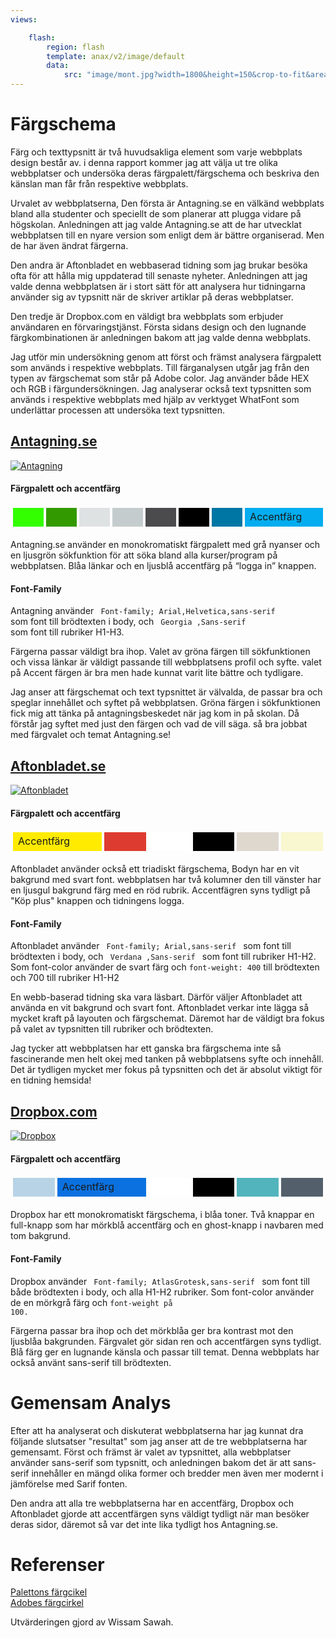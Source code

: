 ```yaml
---
views:

    flash:
        region: flash
        template: anax/v2/image/default
        data:
            src: "image/mont.jpg?width=1800&height=150&crop-to-fit&area=0,0,10,0"
---
```

Färgschema
=========================

Färg och texttypsnitt är två huvudsakliga element som varje webbplats design  består av. i denna rapport kommer jag att välja ut tre olika webbplatser och undersöka deras färgpalett/färgschema och beskriva den känslan man får från respektive webbplats.

<!-- Urval
----------------------- -->

Urvalet av webbplatserna, Den första är Antagning.se en välkänd webbplats bland alla studenter och speciellt de som planerar att plugga vidare på högskolan. Anledningen att jag valde Antagning.se att de har utvecklat webbplatsen till en nyare version som enligt dem är bättre organiserad. Men de har även ändrat färgerna.

Den andra är Aftonbladet en webbaserad tidning som jag brukar besöka ofta för att hålla mig uppdaterad till senaste nyheter. Anledningen att jag valde denna webbplatsen är i stort sätt för att analysera hur tidningarna använder sig av typsnitt när de skriver artiklar på deras webbplatser.

Den tredje är Dropbox.com en väldigt bra webbplats som erbjuder användaren en förvaringstjänst. Första sidans design och den lugnande färgkombinationen är anledningen bakom att jag valde denna webbplats.

<!-- Metod
----------------------- -->

Jag utför min undersökning genom att först och främst analysera färgpalett som används i respektive webbplats. Till färganalysen utgår jag från den typen av färgschemat som står på Adobe color. Jag använder både HEX och RGB i färgundersökningen. Jag analyserar också text typsnitten som används i respektive webbplats med hjälp av verktyget WhatFont som underlättar processen att undersöka text typsnitten.



<!--
jag försöker också tolka hur den utveklaren som skapat webbplatsen har tänkt när hen gjorde sitt val på färgerna.Jag utför min undersökning genom en process som består av tre olika steg. det första steget är färgkombinationen på webbplatsen är det något speciellt och intressant färgschema som är värt att undersöka? om ja så tar jag och tittar lite djupare på vilka färger den innehåller jag försöker också tolka hur den utveklaren som skapat webbplatsen har tänkt när hen gjorde sitt val på färgerna.
Vad hade den utvecklaren kunnat göra bättre?

Andra steget är hur färgerna är uppdelade på olika elementen header, body, footer osv. Vilka som passar bra på sin plats och vilka hade vi kunnat göra bättre. Det tredje steget är text typsnittet vilket typsnitt har de valt. Försoker förstå mig på hur utveklaren hade tänkt, använder de både serif och sani-serif på rubriker och brödtexten? värför valde de just det typsnittet? Ett annat skulle kanske passa bättre?  

I verktygen använder jag mig av WhatFont som är väldigt bra verktyg för att kolla snabbt vilket typsnitt en webbplats använder sig av. Använder också ColorZilla ett annat bra verktyg för att göra det enkelt att se färgkombinationen. -->


<!-- Resultat
----------------------- -->
<a href= "https://antagning.se"><h2>Antagning.se</h2></a>

<a href= "../img/antagning.png"><img src="img/antagning.png?w=100" alt="Antagning"/></a>
#### Färgpalett och accentfärg
<table style="border-spacing: 4px; border-collapse: separate">
        <tr>
        <td style="height: 30px; width: 5%; background-color: #33FF00">
        <td style="height: 30px; width: 5%; background-color: #339900">
        <td style="height: 30px; width: 5%; background-color: #DFE2E3">
        <td style="height: 30px; width: 5%; background-color: #C5CCCD">
        <td style="height: 30px; width: 5%; background-color: #4B4A4D">
        <td style="height: 30px; width: 5%; background-color: #000000">
        <td style="height: 30px; width: 5%; background-color: #0076A4">
        <td style="height: 30px; width: 5%; background-color: #03ADEF">
        Accentfärg
        </tr>
    </table>
  Antagning.se använder en monokromatiskt färgpalett med grå nyanser och en ljusgrön sökfunktion för att söka bland alla kurser/program på webbplatsen. Blåa länkar och en ljusblå accentfärg på “logga in” knappen.

#### Font-Family

Antagning använder <code> Font-family; Arial,Helvetica,sans-serif </code> som font till brödtexten i body, och <code> Georgia ,Sans-serif </code>som font till rubriker H1-H3.

Färgerna passar väldigt bra ihop. Valet av gröna färgen till sökfunktionen och vissa länkar är väldigt passande till webbplatsens profil och syfte. valet på Accent färgen är bra men hade kunnat varit lite bättre och tydligare.

 Jag anser att färgschemat och text typsnittet är välvalda, de passar bra och speglar innehållet och syftet på webbplatsen. Gröna färgen i sökfunktionen fick mig att tänka på antagningsbeskedet när jag kom in på skolan. Då förstår jag syftet med just den färgen och vad de vill säga. så bra jobbat med färgvalet och temat Antagning.se!


<a href= "https://www.aftonbladet.se/hjalpinfo/vanligafragor/"><h2>Aftonbladet.se</h2></a>


<a href= "../img/aftonbladet.png"><img src="img/aftonbladet.png?w=100" alt="Aftonbladet"/></a>
#### Färgpalett och accentfärg
<table style="border-spacing: 4px; border-collapse: separate">
       <tr>
       <td style="height: 30px; width: 5%; background-color: #FFEB00">
       Accentfärg
       <td style="height: 30px; width: 5%; background-color: #DE3B30">
       <td style="height: 30px; width: 5%; background-color: #FFFFFF">
       <td style="height: 30px; width: 5%; background-color: #000000">
       <td style="height: 30px; width: 5%; background-color: #DED8CF">
       <td style="height: 30px; width: 5%; background-color: #F8F7CF">
       </tr>
   </table>

Aftonbladet använder också ett triadiskt färgschema, Bodyn har en vit bakgrund med svart font. webbplatsen har två kolumner den till vänster har en ljusgul bakgrund färg med en röd rubrik. Accentfägren syns tydligt på "Köp plus" knappen och tidningens logga.

#### Font-Family
Aftonbladet använder <code> Font-family; Arial,sans-serif </code> som font till brödtexten i body, och <code> Verdana ,Sans-serif </code> som font till rubriker H1-H2. Som font-color använder de svart färg och <code>font-weight: 400</code> till brödtexten och 700 till rubriker H1-H2

En webb-baserad tidning ska vara läsbart. Därför väljer Aftonbladet att använda en vit bakgrund och svart font. Aftonbladet verkar inte lägga så mycket kraft på layouten och färgschemat. Däremot har de väldigt bra fokus på valet av typsnitten till rubriker och brödtexten.

Jag tycker att webbplatsen har ett ganska bra färgschema inte så fascinerande men helt okej med tanken på webbplatsens syfte och innehåll. Det är tydligen mycket mer fokus på typsnitten och det är absolut viktigt för en tidning hemsida!     


<a href= "https://www.dropbox.com/business?_tk=sem_b_goog&_camp=sem-b-goog-emea-se-eng-exact-restructure&_kw=dropbox%20business|e&_ad=244676083171|1t1|c&gclid=Cj0KCQiAuf7fBRD7ARIsACqb8w7v86qWK8R-vMBCRr7_pHVab1ff7KC2soM-cKuG0DxYuVXzdJTBIlIaAl7FEALw_wcB"><h2>Dropbox.com</h2></a>

<a href= "../img/dropbox.png"><img src="img/dropbox.png?w=100" alt="Dropbox" titel= "Dropbox"/></a>

#### Färgpalett och accentfärg
<table style="border-spacing: 4px; border-collapse: separate">
       <tr>
       <td style="height: 30px; width: 5%; background-color: #B8D3E6">
       <td style="height: 30px; width: 5%; background-color: #0B71E0">
       Accentfärg
       <td style="height: 30px; width: 5%; background-color: #FFFFFF">
       <td style="height: 30px; width: 5%; background-color: #000000">
       <td style="height: 30px; width: 5%; background-color: #52B4BC">
       <td style="height: 30px; width: 5%; background-color: #53606C">
       </tr>
   </table>

Dropbox har ett monokromatiskt färgschema, i blåa toner. Två knappar en full-knapp som har mörkblå accentfärg och en ghost-knapp i navbaren med tom bakgrund.

#### Font-Family

Dropbox använder <code> Font-family; AtlasGrotesk,sans-serif </code> som font till både brödtexten i body, och alla H1-H2 rubriker. Som font-color använder de en mörkgrå färg och <code>font-weight på 100.</code>

Färgerna passar bra ihop och det mörkblåa ger bra kontrast mot den ljusblåa bakgrunden. Färgvalet gör sidan ren och accentfärgen syns tydligt. Blå färg ger en lugnande känsla och passar till temat. Denna webbplats har också använt sans-serif till brödtexten.


<h1>Gemensam Analys</h1>
Efter att ha analyserat och diskuterat webbplatserna har jag kunnat dra följande slutsatser "resultat" som jag anser att de tre webbplatserna har gemensamt. Först och främst är valet av typsnittet, alla webbplatser använder sans-serif som typsnitt, och anledningen bakom det är att sans-serif innehåller en mängd olika former och bredder men även mer modernt i jämförelse med Sarif fonten.

Den andra att alla tre webbplatserna har en accentfärg, Dropbox och Aftonbladet gjorde att accentfärgen syns väldigt tydligt när man besöker deras sidor, däremot så var det inte lika tydligt hos Antagning.se.

<h1>Referenser</h1>

<a href="http://paletton.com">Palettons färgcikel</a>  
<a href="https://color.adobe.com/sv/create/color-wheel/">Adobes färgcirkel</a>

Utvärderingen gjord av Wissam Sawah.

<!-- Analys
-----------------------

Diskutera och analysera de resultaten du fann.

Referenser
-----------------------

Ange de eventuella referenser du använder dig av, om några. -->
